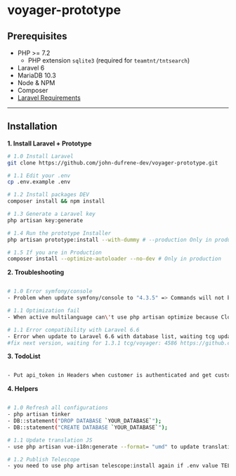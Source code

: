 # voyager-prototype

## Prerequisites

- PHP >= 7.2
    - PHP extension `sqlite3` (required for `teamtnt/tntsearch`)
- Laravel 6
- MariaDB 10.3
- Node & NPM
- Composer
- [Laravel Requirements](https://laravel.com/docs/installation)

---

## Installation

__1. Install Laravel + Prototype__

```bash
# 1.0 Install Laravel
git clone https://github.com/john-dufrene-dev/voyager-prototype.git

# 1.1 Edit your .env
cp .env.example .env

# 1.2 Install packages DEV
composer install && npm install

# 1.3 Generate a Laravel key
php artisan key:generate

# 1.4 Run the prototype Installer
php artisan prototype:install --with-dummy # --production Only in production

# 1.5 If you are in Production
composer install --optimize-autoloader --no-dev # Only in production

```

__2. Troubleshooting__

```bash

# 1.0 Error symfony/console
- Problem when update symfony/console to "4.3.5" => Commands will not be correctly executed, use exec() instead of new Process() : "Need to change controller"

# 1.1 Optimization fail
- When active multilanguage can\'t use php artisan optimize because Closure : "Need to create Controller"

# 1.1 Error compatibility with Laravel 6.6
- Error when update to Laravel 6.6 with database list, waiting tcg update, use 1.3.x-dev for the moment
#fix next version, waiting for 1.3.1 tcg/voyager: 4586 https://github.com/the-control-group/voyager/commit/e4fe256e32971c6c9554dea93c65973174257f02

```

__3. TodoList__

```bash

- Put api_token in Headers when customer is authenticated and get customer info with Vue

```

__4. Helpers__

```bash

# 1.0 Refresh all configurations
- php artisan tinker
- DB::statement("DROP DATABASE `YOUR_DATABASE`");
- DB::statement("CREATE DATABASE `YOUR_DATABASE`");

# 1.1 Update translation JS
- use php artisan vue-i18n:generate --format= "umd" to update translation JS 

# 1.2 Publish Telescope
- you need to use php artisan telescope:install again if .env value TELESCOPE_ENABLED is to false 

```
